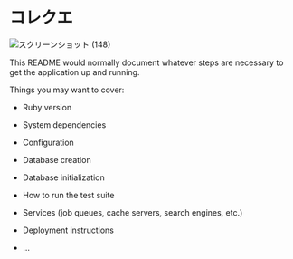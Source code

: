 # コレクエ
![スクリーンショット (148)](https://user-images.githubusercontent.com/96585163/181755366-1870464e-bc02-449e-82ab-ee3581d5aa45.png)

This README would normally document whatever steps are necessary to get the
application up and running.

Things you may want to cover:

* Ruby version

* System dependencies

* Configuration

* Database creation

* Database initialization

* How to run the test suite

* Services (job queues, cache servers, search engines, etc.)

* Deployment instructions

* ...
